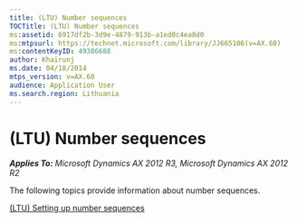 ```yaml
---
title: (LTU) Number sequences
TOCTitle: (LTU) Number sequences
ms:assetid: 6917df2b-3d9e-4879-913b-a1ed0c4ea8d0
ms:mtpsurl: https://technet.microsoft.com/library/JJ665106(v=AX.60)
ms:contentKeyID: 49386688
author: Khairunj
ms.date: 04/18/2014
mtps_version: v=AX.60
audience: Application User
ms.search.region: Lithuania
---
```


# (LTU) Number sequences 


_**Applies To:** Microsoft Dynamics AX 2012 R3, Microsoft Dynamics AX 2012 R2_

The following topics provide information about number sequences.

[(LTU) Setting up number sequences](ltu-setting-up-number-sequences.md)

  


